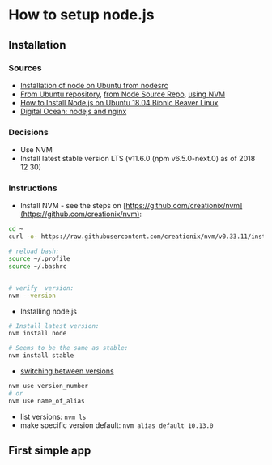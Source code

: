 # How to setup node.js

## Installation

### Sources

- [Installation of node on Ubuntu from nodesrc](https://github.com/nodesource/distributions/blob/master/README.md)
- [From Ubuntu repository](https://linuxize.com/post/how-to-install-node-js-on-ubuntu-18.04/#install-node-js-and-npm-from-the-ubuntu-repository), [from Node Source Repo](https://linuxize.com/post/how-to-install-node-js-on-ubuntu-18.04/#install-node-js-from-the-nodesource-repository), [using NVM](https://linuxize.com/post/how-to-install-node-js-on-ubuntu-18.04/#install-node-js-and-npm-using-nvm)
- [How to Install Node.js on Ubuntu 18.04 Bionic Beaver Linux](https://linuxconfig.org/how-to-install-node-js-on-ubuntu-18-04-bionic-beaver-linux)
- [Digital Ocean: nodejs and nginx](https://www.digitalocean.com/community/tutorials/how-to-set-up-a-node-js-application-for-production-on-ubuntu-18-04)

### Decisions
- Use NVM
- Install latest stable version LTS (v11.6.0 (npm v6.5.0-next.0) as of 2018 12 30)

### Instructions
- Install NVM - see the steps on [https://github.com/creationix/nvm](https://github.com/creationix/nvm):

``` bash
cd ~
curl -o- https://raw.githubusercontent.com/creationix/nvm/v0.33.11/install.sh | bash

# reload bash:
source ~/.profile
source ~/.bashrc


# verify  version:
nvm --version
```

- Installing node.js

``` bash
# Install latest version:
nvm install node

# Seems to be the same as stable:
nvm install stable
```

- [switching between versions](https://blog.pm2.io/install-node-js-with-nvm/)

``` bash
nvm use version_number 
# or
nvm use name_of_alias
```

- list versions: `nvm ls`
- make specific version default: `nvm alias default 10.13.0`

## First simple app


